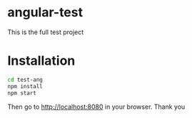 # angular-test


This is the full test project

# Installation
```bash
cd test-ang
npm install
npm start
```

Then go to [http://localhost:8080](http://localhost:8080) in your browser. Thank you
